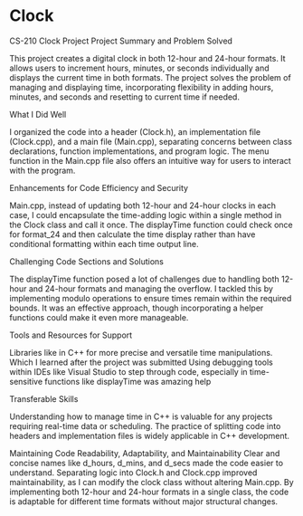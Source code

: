 # Clock
CS-210 Clock Project
Project Summary and Problem Solved

This project creates a digital clock in both 12-hour and 24-hour formats. It allows users to increment hours, minutes, or seconds individually and displays the current time in both formats. The project solves the problem of managing and displaying time, incorporating flexibility in adding hours, minutes, and seconds and resetting to current time if needed.

What I Did Well

I organized the code into a header (Clock.h), an implementation file (Clock.cpp), and a main file (Main.cpp), separating concerns between class declarations, function implementations, and program logic. The menu function in the Main.cpp file also offers an intuitive way for users to interact with the program.

Enhancements for Code Efficiency and Security

Main.cpp, instead of updating both 12-hour and 24-hour clocks in each case, I could encapsulate the time-adding logic within a single method in the Clock class and call it once. The displayTime function could check once for format_24 and then calculate the time display rather than have conditional formatting within each time output line.

Challenging Code Sections and Solutions

The displayTime function posed a lot of challenges due to handling both 12-hour and 24-hour formats and managing the overflow. I tackled this by implementing modulo operations to ensure times remain within the required bounds. It was an effective approach, though incorporating a helper functions could make it even more manageable.

Tools and Resources for Support

Libraries like <chrono> in C++ for more precise and versatile time manipulations. Which I learned after the project was submitted Using debugging tools within IDEs like Visual Studio to step through code, especially in time-sensitive functions like displayTime was amazing help

Transferable Skills

Understanding how to manage time in C++ is valuable for any projects requiring real-time data or scheduling. The practice of splitting code into headers and implementation files is widely applicable in C++ development.

Maintaining Code Readability, Adaptability, and Maintainability
Clear and concise names like d_hours, d_mins, and d_secs made the code easier to understand. Separating logic into Clock.h and Clock.cpp improved maintainability, as I can modify the clock class without altering Main.cpp. By implementing both 12-hour and 24-hour formats in a single class, the code is adaptable for different time formats without major structural changes.

